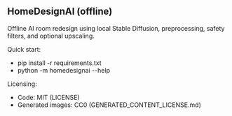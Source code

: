 ## HomeDesignAI (offline)

Offline AI room redesign using local Stable Diffusion, preprocessing, safety filters, and optional upscaling.

Quick start:
- pip install -r requirements.txt
- python -m homedesignai --help

Licensing:
- Code: MIT (LICENSE)
- Generated images: CC0 (GENERATED_CONTENT_LICENSE.md)
